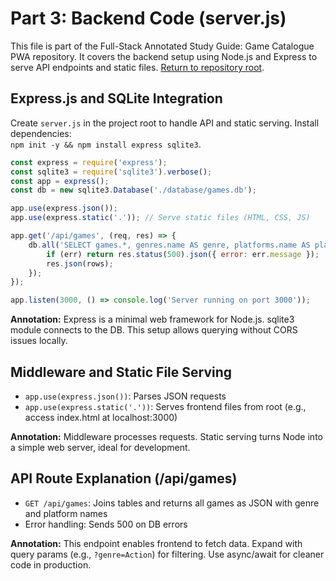 # Part 3: Backend Code (server.js)

This file is part of the Full-Stack Annotated Study Guide: Game Catalogue PWA repository. It covers the backend setup using Node.js and Express to serve API endpoints and static files. [Return to repository root](../).

## Express.js and SQLite Integration

Create `server.js` in the project root to handle API and static serving. Install dependencies:  
`npm init -y && npm install express sqlite3`.

```javascript
const express = require('express');
const sqlite3 = require('sqlite3').verbose();
const app = express();
const db = new sqlite3.Database('./database/games.db');

app.use(express.json());
app.use(express.static('.')); // Serve static files (HTML, CSS, JS)

app.get('/api/games', (req, res) => {
    db.all('SELECT games.*, genres.name AS genre, platforms.name AS platform FROM games JOIN genres ON games.genre_id = genres.genre_id JOIN platforms ON games.platform_id = platforms.platform_id', [], (err, rows) => {
        if (err) return res.status(500).json({ error: err.message });
        res.json(rows);
    });
});

app.listen(3000, () => console.log('Server running on port 3000'));
```

**Annotation:** Express is a minimal web framework for Node.js. sqlite3 module connects to the DB. This setup allows querying without CORS issues locally.

## Middleware and Static File Serving

- `app.use(express.json())`: Parses JSON requests
- `app.use(express.static('.'))`: Serves frontend files from root (e.g., access index.html at localhost:3000)

**Annotation:** Middleware processes requests. Static serving turns Node into a simple web server, ideal for development.

## API Route Explanation (/api/games)

- `GET /api/games`: Joins tables and returns all games as JSON with genre and platform names
- Error handling: Sends 500 on DB errors

**Annotation:** This endpoint enables frontend to fetch data. Expand with query params (e.g., `?genre=Action`) for filtering. Use async/await for cleaner code in production.
